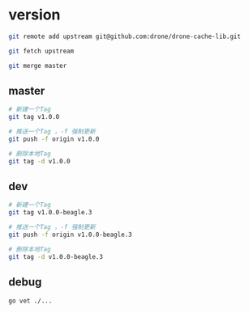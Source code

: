 # version

<!-- https://github.com/drone/drone-cache-lib -->

```bash
git remote add upstream git@github.com:drone/drone-cache-lib.git

git fetch upstream

git merge master
```

## master

```bash
# 新建一个Tag
git tag v1.0.0

# 推送一个Tag ，-f 强制更新
git push -f origin v1.0.0

# 删除本地Tag
git tag -d v1.0.0
```

## dev

```bash
# 新建一个Tag
git tag v1.0.0-beagle.3

# 推送一个Tag ，-f 强制更新
git push -f origin v1.0.0-beagle.3

# 删除本地Tag
git tag -d v1.0.0-beagle.3
```

## debug

```bash
go vet ./...
```
